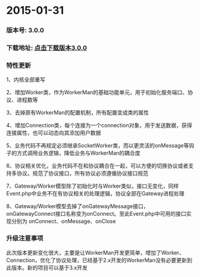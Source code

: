 # 2015-01-31
### 版本号: 3.0.0
### 下载地址: [点击下载版本3.0.0](https://github.com/walkor/workerman/archive/master.zip)
### 特性更新
1、内核全部重写

2、增加Worker类，作为WorkerMan的基础功能单元，用于初始化服务端口、协议、进程数等

3、去掉原有WorkerMan的配置机制，所有配置变成类的属性

4、增加Connection类，每个连接为一个connection对象，用于发送数据，获得连接属性，也可以动态向其添加用户数据

5、业务代码不再规定必须继承SocketWorker类，而以更灵活的onMessage等钩子的方式调用业务逻辑，降低业务与WorkerMan的耦合度

6、协议相关优化，业务代码不在和协议耦合在一起，可以方便的切换协议或者支持多协议。规范了协议接口，所有协议必须遵循协议接口规范

7、Gateway/Worker模型除了初始化时与Worker类似，接口无变化，同样Event.php中业务不在有协议相关的处理逻辑，协议全部在Gateway进程处理

8、Gateway/Worker模型去掉了onGatewayMessage接口，onGatewayConnect接口名称变为onConnect。至此Event.php中可用的接口实现分别为 onConnect、onMessage、onClose


### 升级注意事项

此次版本更新变化很大，主要是让WorkerMan开发更简单，增加了Worker、Connection，优化了协议处理，已经基于2.x开发的WorkerMan没有必要更新到此版本。新的项目可以基于3.x开发







